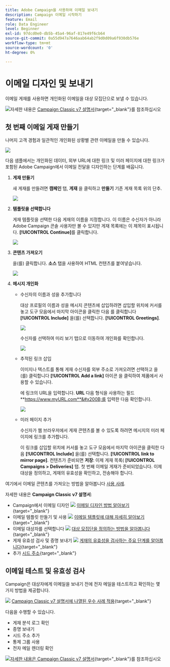 ```yaml
---
title: Adobe Campaign을 사용하여 이메일 보내기
description: Campaign 이메일 시작하기
feature: Email
role: Data Engineer
level: Beginner
exl-id: 97dcd0e0-db5b-45a4-96af-817e49f6cb64
source-git-commit: 0a55d947a7646aab64ab2f9d0d09a6f930db576e
workflow-type: tm+mt
source-wordcount: '0'
ht-degree: 0%

---
```


# 이메일 디자인 및 보내기

이메일 게재를 사용하면 개인화된 이메일을 대상 모집단으로 보낼 수 있습니다.

![](../assets/do-not-localize/book.png)자세한 내용은 [Campaign Classic v7 설명서](https://experienceleague.adobe.com/docs/campaign-classic/using/sending-messages/sending-emails/about-email-channel.html){target=&quot;_blank&quot;}를 참조하십시오

## 첫 번째 이메일 게재 만들기

나머지 고객 경험과 일관적인 개인화된 상황별 관련 이메일을 만들 수 있습니다.

![](assets/new-email-content.png)


다음 샘플에서는 개인화된 데이터, 외부 URL에 대한 링크 및 미러 페이지에 대한 링크가 포함된 Adobe Campaign에서 이메일 전달을 디자인하는 단계를 배웁니다.

1. **게재 만들기**

   새 게재를 만들려면 **캠페인** 탭, **게재** 을 클릭하고 **만들기** 기존 게재 목록 위의 단추.

   ![](assets/delivery_step_1.png)

1. **템플릿을 선택합니다**

   게재 템플릿을 선택한 다음 게재의 이름을 지정합니다. 이 이름은 수신자가 아니라 Adobe Campaign 콘솔 사용자만 볼 수 있지만 게재 목록에는 이 제목이 표시됩니다. **[!UICONTROL Continue]**&#x200B;를 클릭합니다.

   ![](assets/dce_delivery_model.png)

1. **콘텐츠 가져오기**

   을(를) 클릭합니다. **소스** 탭을 사용하여 HTML 컨텐츠를 붙여넣습니다.

   ![](assets/paste-content.png)


1. **메시지 개인화**


   * 수신자의 이름과 성을 추가합니다

      대상 프로필의 이름과 성을 메시지 콘텐츠에 삽입하려면 삽입할 위치에 커서를 놓고 도구 모음에서 마지막 아이콘을 클릭한 다음 를 클릭합니다 **[!UICONTROL Include]** 을(를) 선택합니다. **[!UICONTROL Greetings]**.

      ![](assets/include-greetings.png)

      수신자를 선택하여 미리 보기 탭으로 이동하여 개인화를 확인합니다.

      ![](assets/perso-check.png)

   * 추적된 링크 삽입

      이미지나 텍스트를 통해 게재 수신자를 외부 주소로 가져오려면 선택하고 을(를) 클릭합니다 **[!UICONTROL Add a link]** 아이콘 을 클릭하여 제품에서 사용할 수 있습니다.

      에 링크의 URL을 입력합니다. **URL** 다음 형식을 사용하는 필드 **https://www.myURL.com**&#x200B;를 입력한 다음 확인합니다.

      ![](assets/add-a-link.png)

   * 미러 페이지 추가

      수신자가 웹 브라우저에서 게재 콘텐츠를 볼 수 있도록 하려면 메시지의 미러 페이지에 링크를 추가합니다.

      이 링크를 삽입할 위치에 커서를 놓고 도구 모음에서 마지막 아이콘을 클릭한 다음 **[!UICONTROL Include]** 을(를) 선택합니다. **[!UICONTROL link to mirror page]**.
   컨텐츠가 준비되면 **저장**: 이제 게재 목록( **[!UICONTROL Campaigns > Deliveries]** 탭. 첫 번째 이메일 게재가 준비되었습니다. 이제 대상을 정의하고, 게재의 유효성을 확인하고, 전송해야 합니다.


여기에서 이메일 콘텐츠를 가져오는 방법을 알아봅니다 [사용 사례](https://experienceleague.adobe.com/docs/campaign/automation/workflows/use-cases/deliveries/load-delivery-content.html).

자세한 내용은 **Campaign Classic v7 설명서**:

* Campaign에서 이메일 디자인
   ![](../assets/do-not-localize/book.png) [이메일 디자인 방법 알아보기](https://experienceleague.adobe.com/docs/campaign-classic/using/sending-messages/sending-emails/defining-the-email-content.html){target=&quot;_blank&quot;}
* 이메일 템플릿 만들기 및 사용
   ![](../assets/do-not-localize/book.png) [이메일 템플릿에 대해 자세히 알아보기](https://experienceleague.adobe.com/docs/campaign-classic/using/sending-messages/using-delivery-templates/about-templates.html){target=&quot;_blank&quot;}
* 이메일 대상자를 선택합니다
   ![](../assets/do-not-localize/book.png) [대상 모집단을 정의하는 방법을 알아봅니다](https://experienceleague.adobe.com/docs/campaign-classic/using/sending-messages/key-steps-when-creating-a-delivery/steps-defining-the-target-population.html){target=&quot;_blank&quot;}
* 게재 유효성 검사 및 증명 보내기
   ![](../assets/do-not-localize/book.png) [게재의 유효성을 검사하는 주요 단계를 알아봅니다](https://experienceleague.adobe.com/docs/campaign-classic/using/sending-messages/key-steps-when-creating-a-delivery/steps-validating-the-delivery.html){target=&quot;_blank&quot;}
* 추가 [시드 주소](https://experienceleague.adobe.com/docs/campaign-classic/using/sending-messages/using-seed-addresses/about-seed-addresses.html){target=&quot;_blank&quot;}

## 이메일 테스트 및 유효성 검사

Campaign은 대상자에게 이메일을 보내기 전에 전자 메일을 테스트하고 확인하는 몇 가지 방법을 제공합니다.

![](../assets/do-not-localize/book.png) [Campaign Classic v7 설명서에 나열된 우수 사례 적용](https://experienceleague.adobe.com/docs/campaign-classic/using/sending-messages/key-steps-when-creating-a-delivery/delivery-bestpractices/check-before-sending.html){target=&quot;_blank&quot;}

다음을 수행할 수 있습니다.

* 게재 분석 로그 확인
* 증명 보내기
* 시드 주소 추가
* 통제 그룹 사용
* 전자 메일 렌더링 확인

![](../assets/do-not-localize/book.png)[자세한 내용은 Campaign Classic v7 설명서](https://experienceleague.adobe.com/docs/campaign-classic/using/sending-messages/key-steps-when-creating-a-delivery/steps-validating-the-delivery.html){target=&quot;_blank&quot;}를 참조하십시오
